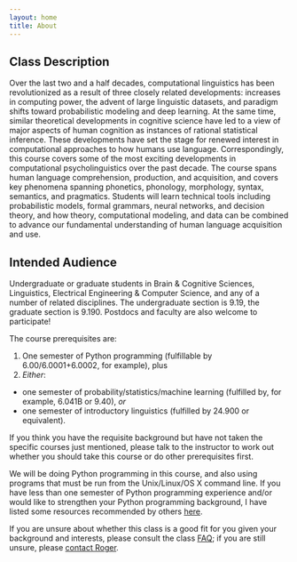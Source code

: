 ```yaml
---
layout: home
title: About
---
```


## Class Description

Over the last two and a half decades, computational linguistics has been revolutionized as a result of three closely related developments: increases in computing power, the advent of large linguistic datasets, and paradigm shifts toward probabilistic modeling and deep learning. At the same time, similar theoretical developments in cognitive science have led to a view of major aspects of human cognition as instances of rational statistical inference. These developments have set the stage for renewed interest in computational approaches to how humans use language. Correspondingly, this course covers some of the most exciting developments in computational psycholinguistics over the past decade. The course spans human language comprehension, production, and acquisition, and covers key phenomena spanning phonetics, phonology, morphology, syntax, semantics, and pragmatics. Students will learn technical tools including probabilistic models, formal grammars, neural networks, and decision theory, and how theory, computational modeling, and data can be combined to advance our fundamental understanding of human language acquisition and use.

## Intended Audience

Undergraduate or graduate students in Brain & Cognitive Sciences, Linguistics, Electrical Engineering & Computer Science, and any of a number of related disciplines. The undergraduate section is 9.19, the graduate section is 9.190. Postdocs and faculty are also welcome to participate!

The course prerequisites are:

1. One semester of Python programming (fulfillable by 6.00/6.0001+6.0002, for example), plus
2. *Either*:
  - one semester of probability/statistics/machine learning (fulfilled by, for example, 6.041B or 9.40), *or*
  - one semester of introductory linguistics (fulfilled by 24.900 or equivalent).

If you think you have the requisite background but have not taken the specific courses just mentioned, please talk to the instructor to work out whether you should take this course or do other prerequisites first.

We will be doing Python programming in this course, and also using programs that must be run from the Unix/Linux/OS X command line.  If you have less than one semester of Python programming experience and/or would like to strengthen your Python programming background, I have listed some resources recommended by others [here](http://www.mit.edu/~rplevy/teaching/2019spring/9.19/python-learning-resources.html).

If you are unsure about whether this class is a good fit for you given your background and interests, please consult the class [FAQ](http://www.mit.edu/~rplevy/teaching/2021fall/9.19/FAQ.html); if you are still unsure, please [contact Roger](mailto:rplevy@mit.edu).

